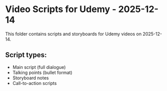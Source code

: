 # Video Scripts for Udemy - 2025-12-14

This folder contains scripts and storyboards for Udemy videos on 2025-12-14.

## Script types:
- Main script (full dialogue)
- Talking points (bullet format)
- Storyboard notes
- Call-to-action scripts
